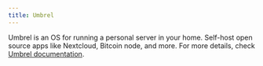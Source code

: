 ```yaml
---
title: Umbrel
---
```


Umbrel is an OS for running a personal server in your home. Self-host open source apps like Nextcloud, Bitcoin node, and more. For more details, check [Umbrel documentation](https://manual.grid.tf/dashboard/solutions/umbrel.html).
